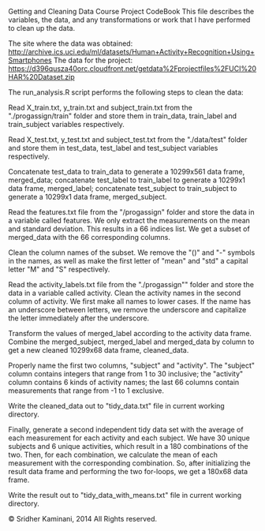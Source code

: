 Getting and Cleaning Data Course Project CodeBook
This file describes the variables, the data, and any transformations or 
work that I have performed to clean up the data.

The site where the data was obtained:
http://archive.ics.uci.edu/ml/datasets/Human+Activity+Recognition+Using+Smartphones
The data for the project:
https://d396qusza40orc.cloudfront.net/getdata%2Fprojectfiles%2FUCI%20HAR%20Dataset.zip

The run_analysis.R script performs the following steps to clean the data:

Read X_train.txt, y_train.txt and subject_train.txt from the "./progassign/train" folder 
and store them in train_data, train_label and train_subject variables respectively.

Read X_test.txt, y_test.txt and subject_test.txt from the "./data/test" folder 
and store them in test_data, test_label and test_subject variables respectively.

Concatenate test_data to train_data to generate a 10299x561 data frame, merged_data; 
concatenate test_label to train_label to generate a 10299x1 data frame, merged_label; 
concatenate test_subject to train_subject to generate a 10299x1 data frame, merged_subject.

Read the features.txt file from the "/progassign" folder and store the data in a variable called features. 
We only extract the measurements on the mean and standard deviation. 
This results in a 66 indices list. We get a subset of merged_data with the 66 corresponding columns.

Clean the column names of the subset. 
We remove the "()" and "-" symbols in the names, as well as make the first letter of "mean" and 
"std" a capital letter "M" and "S" respectively.

Read the activity_labels.txt file from the "./progassign"" folder and store the data in a variable called activity.
Clean the activity names in the second column of activity. 
We first make all names to lower cases. 
If the name has an underscore between letters, we remove the underscore and capitalize the letter immediately 
after the underscore.

Transform the values of merged_label according to the activity data frame.
Combine the merged_subject, merged_label and merged_data by column to get a new cleaned 10299x68 data frame, cleaned_data.

Properly name the first two columns, "subject" and "activity". 
The "subject" column contains integers that range from 1 to 30 inclusive; 
the "activity" column contains 6 kinds of activity names; 
the last 66 columns contain measurements that range from -1 to 1 exclusive.

Write the cleaned_data out to "tidy_data.txt" file in current working directory.

Finally, generate a second independent tidy data set with the average of each measurement 
for each activity and each subject. 
We have 30 unique subjects and 6 unique activities, which result in a 180 combinations of the two. 
Then, for each combination, we calculate the mean of each measurement with the corresponding combination. 
So, after initializing the result data frame and performing the two for-loops, we get a 180x68 data frame.

Write the result out to "tidy_data_with_means.txt" file in current working directory.

© Sridher Kaminani, 2014 All Rights reserved.

